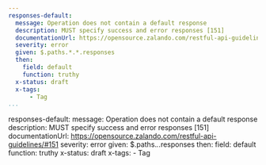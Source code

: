 ```yaml
---
responses-default:
  message: Operation does not contain a default response
  description: MUST specify success and error responses [151]
  documentationUrl: https://opensource.zalando.com/restful-api-guidelines/#151
  severity: error
  given: $.paths.*.*.responses
  then:
    field: default
    function: truthy
  x-status: draft
  x-tags:
      - Tag        
...
```

responses-default:
  message: Operation does not contain a default response
  description: MUST specify success and error responses [151]
  documentationUrl: https://opensource.zalando.com/restful-api-guidelines/#151
  severity: error
  given: $.paths.*.*.responses
  then:
    field: default
    function: truthy
  x-status: draft
  x-tags:
      - Tag        